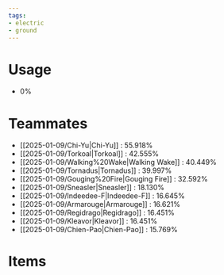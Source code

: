 ```yaml
---
tags:
- electric
- ground
---
```

# Usage
- 0%
# Teammates
- [[2025-01-09/Chi-Yu|Chi-Yu]] : 55.918%
- [[2025-01-09/Torkoal|Torkoal]] : 42.555%
- [[2025-01-09/Walking%20Wake|Walking Wake]] : 40.449%
- [[2025-01-09/Tornadus|Tornadus]] : 39.997%
- [[2025-01-09/Gouging%20Fire|Gouging Fire]] : 32.592%
- [[2025-01-09/Sneasler|Sneasler]] : 18.130%
- [[2025-01-09/Indeedee-F|Indeedee-F]] : 16.645%
- [[2025-01-09/Armarouge|Armarouge]] : 16.621%
- [[2025-01-09/Regidrago|Regidrago]] : 16.451%
- [[2025-01-09/Kleavor|Kleavor]] : 16.451%
- [[2025-01-09/Chien-Pao|Chien-Pao]] : 15.769%
# Items